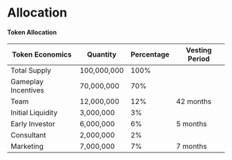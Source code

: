 # Allocation

#### Token Allocation

| Token Economics     | Quantity    | Percentage | Vesting Period |
| ------------------- | ----------- | ---------- | -------------- |
| Total Supply        | 100,000,000 | 100%       |                |
| Gameplay Incentives | 70,000,000  | 70%        |                |
| Team                | 12,000,000  | 12%        | 42 months      |
| Initial Liquidity   | 3,000,000   | 3%         |                |
| Early Investor      | 6,000,000   | 6%         | 5 months       |
| Consultant          | 2,000,000   | 2%         |                |
| Marketing           | 7,000,000   | 7%         | 7 months       |
